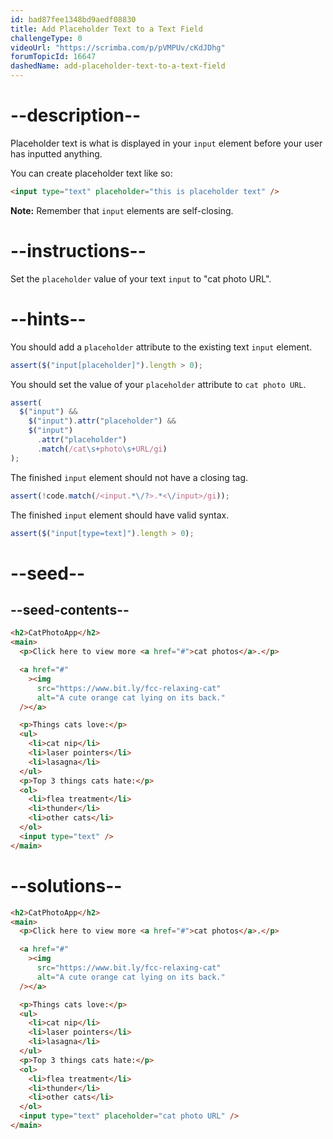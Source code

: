 ```yaml
---
id: bad87fee1348bd9aedf08830
title: Add Placeholder Text to a Text Field
challengeType: 0
videoUrl: "https://scrimba.com/p/pVMPUv/cKdJDhg"
forumTopicId: 16647
dashedName: add-placeholder-text-to-a-text-field
---
```


# --description--

Placeholder text is what is displayed in your `input` element before your user has inputted anything.

You can create placeholder text like so:

```html
<input type="text" placeholder="this is placeholder text" />
```

**Note:** Remember that `input` elements are self-closing.

# --instructions--

Set the `placeholder` value of your text `input` to "cat photo URL".

# --hints--

You should add a `placeholder` attribute to the existing text `input` element.

```js
assert($("input[placeholder]").length > 0);
```

You should set the value of your `placeholder` attribute to `cat photo URL`.

```js
assert(
  $("input") &&
    $("input").attr("placeholder") &&
    $("input")
      .attr("placeholder")
      .match(/cat\s+photo\s+URL/gi)
);
```

The finished `input` element should not have a closing tag.

```js
assert(!code.match(/<input.*\/?>.*<\/input>/gi));
```

The finished `input` element should have valid syntax.

```js
assert($("input[type=text]").length > 0);
```

# --seed--

## --seed-contents--

```html
<h2>CatPhotoApp</h2>
<main>
  <p>Click here to view more <a href="#">cat photos</a>.</p>

  <a href="#"
    ><img
      src="https://www.bit.ly/fcc-relaxing-cat"
      alt="A cute orange cat lying on its back."
  /></a>

  <p>Things cats love:</p>
  <ul>
    <li>cat nip</li>
    <li>laser pointers</li>
    <li>lasagna</li>
  </ul>
  <p>Top 3 things cats hate:</p>
  <ol>
    <li>flea treatment</li>
    <li>thunder</li>
    <li>other cats</li>
  </ol>
  <input type="text" />
</main>
```

# --solutions--

```html
<h2>CatPhotoApp</h2>
<main>
  <p>Click here to view more <a href="#">cat photos</a>.</p>

  <a href="#"
    ><img
      src="https://www.bit.ly/fcc-relaxing-cat"
      alt="A cute orange cat lying on its back."
  /></a>

  <p>Things cats love:</p>
  <ul>
    <li>cat nip</li>
    <li>laser pointers</li>
    <li>lasagna</li>
  </ul>
  <p>Top 3 things cats hate:</p>
  <ol>
    <li>flea treatment</li>
    <li>thunder</li>
    <li>other cats</li>
  </ol>
  <input type="text" placeholder="cat photo URL" />
</main>
```
